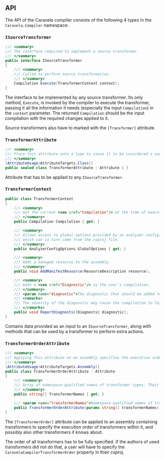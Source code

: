 ## API

The API of the Caravela compiler consists of the following 4 types in the `Caravela.Compiler` namespace:

### `ISourceTransformer`

```c#
/// <summary>
/// The interface required to implement a source transformer.
/// </summary>
public interface ISourceTransformer
{
    /// <summary>
    /// Called to perform source transformation.
    /// </summary>
    Compilation Execute(TransformerContext context);
}
```

The interface to be implemented by any source transformer. Its only method, `Execute`, is invoked by the compiler to execute the transformer, passing it all the information it needs (especially the input `Compilation`) in the `context` parameter. The returned `Compilation` should be the input compilation with the required changes applied to it.

Source transformers also have to marked with the `[Transformer]` attribute.

### `TransformerAttribute`

```c#
/// <summary>
/// Place this attribute onto a type to cause it to be considered a source transformer.
/// </summary>
[AttributeUsage(AttributeTargets.Class)]
public sealed class TransformerAttribute : Attribute { }
```

Attribute that has to be applied to any `ISourceTransformer`.

### `TransformerContext`

```c#
public class TransformerContext
{
    /// <summary>
    /// Get the current <see cref="Compilation"/> at the time of execution.
    /// </summary>
    public Compilation Compilation { get; }

    /// <summary>
    /// Allows access to global options provided by an analyzer config,
    /// which can in turn come from the csproj file.
    /// </summary>
    public AnalyzerConfigOptions GlobalOptions { get; }

    /// <summary>
    /// Adds a managed resource to the assembly.
    /// </summary>
    public void AddManifestResource(ResourceDescription resource);

    /// <summary>
    /// Adds a <see cref="Diagnostic"/> to the user's compilation.
    /// </summary>
    /// <param name="diagnostic">The diagnostic that should be added to the compilation</param>
    /// <remarks>
    /// The severity of the diagnostic may cause the compilation to fail, depending on the <see cref="Compilation"/> settings.
    /// </remarks>
    public void ReportDiagnostic(Diagnostic diagnostic);
}
```

Contains data provided as an input to an `ISourceTransformer`, along with methods that can be used by a transformer to perform extra actions.

### `TransformerOrderAttribute`

```c#
/// <summary>
/// Applying this attribute on an assembly specifies the execution order of transformers it knows about, including transformers inside the assembly itself.
/// </summary>
[AttributeUsage(AttributeTargets.Assembly)]
public class TransformerOrderAttribute : Attribute
{
    /// <summary>
    /// Array of namespace-qualified names of transformer types. Their order specifies the execution order of the corresponding transformers.
    /// </summary>
    public string[] TransformerNames { get; }

    /// <param name="transformerNames">Namespace-qualified names of transformer types. Their order specifies the execution order of the corresponding transformers.</param>
    public TransformerOrderAttribute(params string[] transformerNames);
}
```

The `[TransformerOrder]` attribute can be applied to an assembly containing transformers to specify the execution order of transformers within it, and possibly also other transformers it knows about.

The order of all transformers has to be fully specified. If the authors of used transformers did not do that, a user will have to specify the `CaravelaCompilerTransformerOrder` property in their csproj.